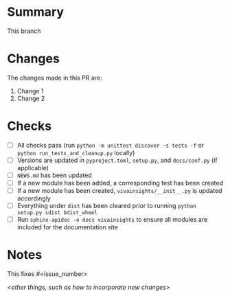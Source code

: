 # Summary
This branch *<succinct summary of the purpose>*

# Changes
The changes made in this PR are:
1. Change 1
1. Change 2

# Checks
- [ ] All checks pass (run `python -m unittest discover -s tests -f` or `python run_tests_and_cleanup.py` locally)
- [ ] Versions are updated in `pyproject.toml`, `setup.py`, and `docs/conf.py` (if applicable)
- [ ] `NEWS.md` has been updated
- [ ] If a new module has been added, a corresponding test has been created
- [ ] If a new module has been created, `vivainsights/__init__.py` is updated accordingly
- [ ] Everything under `dist` has been cleared prior to running `python setup.py sdist bdist_wheel`
- [ ] Run `sphinx-apidoc -o docs vivainsights` to ensure all modules are included for the documentation site

# Notes
This fixes #<issue_number>

*<other things, such as how to incorporate new changes>*
*<brief summary of the purpose of this pull request>*
